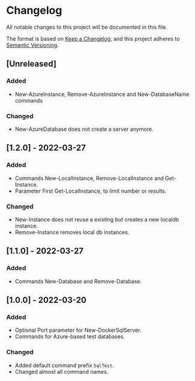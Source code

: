 # Changelog

All notable changes to this project will be documented in this file.

The format is based on [Keep a Changelog](https://keepachangelog.com/en/1.0.0/),
and this project adheres to [Semantic Versioning](https://semver.org/spec/v2.0.0.html).

## [Unreleased]

### Added

- New-AzureInstance, Remove-AzureInstance and New-DatabaseName commands

### Changed

- New-AzureDatabase does not create a server anymore.

## [1.2.0] - 2022-03-27

### Added

- Commands New-LocalInstance, Remove-LocalInstance and Get-Instance.
- Parameter First Get-LocalInstance, to limit number or results.

### Changed

- New-Instance does not reuse a existing but creates a new localdb instance.
- Remove-Instance removes local db instances.

## [1.1.0] - 2022-03-27

### Added

- Commands New-Database and Remove-Database.

## [1.0.0] - 2022-03-20

### Added

- Optional Port parameter for New-DockerSqlServer.
- Commands for Azure-based test databases.

### Changed

- Added default command prefix `SqlTest`.
- Changed almost all command names.

<!-- markdownlint-configure-file {"MD024": { "siblings_only": true } } -->
